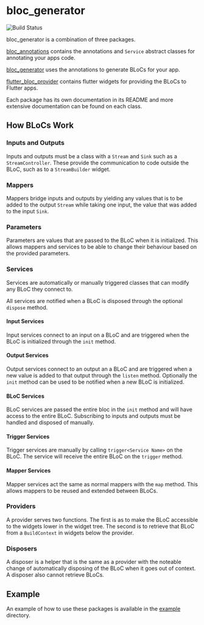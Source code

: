 # bloc_generator

![Build Status](https://img.shields.io/badge/Ci-passing-success.svg)

bloc_generator is a combination of three packages.

[bloc_annotations](https://github.com/CallumIddon/bloc_generator/tree/master/bloc_annotations)
contains the annotations and `Service` abstract classes for
annotating your apps code.

[bloc_generator](https://github.com/CallumIddon/bloc_generator/tree/master/bloc_generator)
uses the annotations to generate BLoCs for your app.

[flutter_bloc_provider](https://github.com/CallumIddon/bloc_generator/tree/master/flutter_bloc_provider)
contains flutter widgets for providing the BLoCs to Flutter apps.

Each package has its own documentation in its README and more extensive
documentation can be found on each class.

## How BLoCs Work

### Inputs and Outputs

Inputs and outputs must be a class with a `Stream` and `Sink` such as a
`StreamController`. These provide the communication to code outside the BLoC,
such as to a `StreamBuilder` widget.

### Mappers

Mappers bridge inputs and outputs by yielding any values that is to be added to
the output `Stream` while taking one input, the value that was added to the
input `Sink`.

### Parameters

Parameters are values that are passed to the BLoC when it is initialized. This
allows mappers and services to be able to change their behaviour based on the
provided parameters.

### Services

Services are automatically or manually triggered classes that can modify any
BLoC they connect to.

All services are notified when a BLoC is disposed through the optional `dispose`
method.

#### Input Services

Input services connect to an input on a BLoC and are triggered when the BLoC is
initialized through the `init` method.

#### Output Services

Output services connect to an output an a BLoC and are triggered when a new
value is added to that output through the `listen` method. Optionally the `init`
method can be used to be notified when a new BLoC is initialized.

#### BLoC Services

BLoC services are passed the entire bloc in the `init` method and will have
access to the entire BLoC. Subscribing to inputs and outputs must be handled and
disposed of manually.

#### Trigger Services

Trigger services are manually by calling `trigger<Service Name>` on the BLoC.
The service will receive the entire BLoC on the `trigger` method.

#### Mapper Services

Mapper services act the same as normal mappers with the `map` method. This
allows mappers to be reused and extended between BLoCs.

### Providers

A provider serves two functions. The first is as to make the BLoC accessible to
the widgets lower in the widget tree. The second is to retrieve that BLoC
from a `BuildContext` in widgets below the provider.

### Disposers

A disposer is a helper that is the same as a provider with the noteable
change of automatically disposing of the BLoC when it goes out of context. A
disposer also cannot retrieve BLoCs.

## Example

An example of how to use these packages is available in the
[example](https://github.com/CallumIddon/bloc_generator/tree/master/example)
directory.
